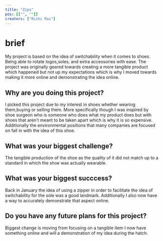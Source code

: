 ```yaml
---
title: "Zips"
pos: [["", ""]]
creators: ["Rishi Rai"]
---
```


# brief
My project is based on the idea of switchability when it comes to shoes. Being able to rotate logos,soles, and extra accessories with ease. The project was originally geared towards creating a more tangible product which happened but not up my expectations which is why I moved towards making it more online and demonstrating the idea online.

## Why are you doing this project?
I picked this project due to my interest in shoes whether wearing them,buying or selling them. More specifically though I was inspired by shoe surgeon who is someone who does what my product does but with shoes that aren't meant to be taken apart which is why it is so expensive. Additionally the environmental positions that many companies are focused on fall in with the idea of this shoe.

## What was your biggest challenge?
The tangible production of the shoe as the quality of it did not match up to a standard in which the shoe was actually wearable.

## What was your biggest succcess?
Back in January the idea of using a zipper in order to facilitate the idea of switchability for the sole was a good landmark. Additionally I also now have a way to accurately demonstrate that aspect online.

## Do you have any future plans for this project?
Biggest change is moving from focusing on a tangible item I now have something online and will a demonstration of my idea during the hatch.